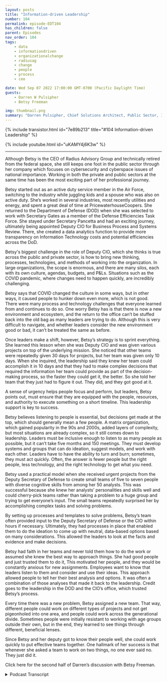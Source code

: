 ```yaml
---
layout: posts
title: "Information-driven Leadership"
number: 104
permalink: episode-EDT104
has_children: false
parent: Episodes
nav_order: 104
tags:
    - data
    - informationdriven
    - organizationalchange
    - radiusag
    - change
    - people
    - process
    - ceo

date: Wed Sep 07 2022 17:00:00 GMT-0700 (Pacific Daylight Time)
guests:
    - Darren W Pulsipher
    - Betsy Freeman

img: thumbnail.png
summary: "Darren Pulsipher, Chief Solutions Architect, Public Sector, Intel talks with Betsy Freeman, CEO of Radius Advisory Group, about her experience as an information-driven leader in the public and private sectors. Part one of two."
---
```


{% include transistor.html id="7e89b213" title="#104 Information-driven Leadership" %}

{% include youtube.html id="uKAMY4j6K3w" %}

---

Although Betsy is the CEO of Radius Advisory Group and technically retired from the federal space, she still keeps one foot in the public sector through her company which focuses on cybersecurity and cyberspace issues of national importance. Working in both the private and public sectors at the same time has been the most exciting part of her professional journey.

Betsy started out as an active duty service member in the Air Force, switching to the industry while juggling kids and a spouse who was also on active duty. She’s worked in several industries, most recently utilities and energy, and spent a great deal of time at PricewaterhouseCoopers. She returned to the Department of Defense (DOD) when she was selected to work with Secretary Gates as a member of the Defense Efficiencies Task Force.  She stayed under Secretary Pancetta and had an exciting journey, ultimately being appointed Deputy CIO for Business Process and Systems Review. There, she created a data analytics function to provide more transparency on Information Technology costs and potential efficiencies across the DoD.

Betsy's biggest challenge in the role of Deputy CIO, which she thinks is true across the public and private sector, is how to bring new thinking, processes, technologies, and methods of working into the organization. In large organizations, the scope is enormous, and there are many silos, each with its own culture, agendas, budgets, and P&Ls. Situations such as the COVID pandemic, where changes need to happen quickly, are incredibly challenging.

Betsy says that COVID changed the culture in some ways, but in other ways, it caused people to hunker down even more, which is not good. There were many process and technology challenges that everyone learned from and continues to do so. One worry Betsy has is that there is now a new environment and ecosystem, and the return to the office can’t be stuffed back into the old bag as many leaders are trying to do. Although this is very difficult to navigate, and whether leaders consider the new environment good or bad, it can’t be treated the same as before.

Once leaders make a shift, however, Betsy’s strategy is to sprint everything. She learned this lesson when she was Deputy CIO and was given various projects on top of the underlying mission. She noticed that other teams were repeatedly given 30 days for projects, but her team was given only 10 days. When she inquired, the leadership said they knew her team could accomplish it in 10 days and that they had to make complex decisions that required the information her team could provide as part of the decision-making process, so the faster they could get it, the better. So she told her team that they just had to figure it out. They did, and they got good at it.

A sense of urgency helps people focus and perform, but leaders, Betsy points out, must ensure that they are equipped with the people, resources, and authority to execute something on a short timeline. This leadership support is key to success.

Betsy believes listening to people is essential, but decisions get made at the top, which should generally mean a few people. A matrix organization, which gained popularity in the 90s and 2000s, added layers of complexity, but most situations are already complex, so it still comes down to leadership. Leaders must be inclusive enough to listen to as many people as possible, but it can’t take five months and 150 meetings. They must develop systems and groups that can do ideation, suggest models, and work with each other. Leaders have to have the ability to turn and burn; sometimes, they must act quickly. Often, the answer is fewer people but the right people, less technology, and the right technology to get what you need.

Betsy used a practical model when she received urgent projects from the Deputy Secretary of Defense to create small teams of five to seven people with diverse cognitive skills from among her 50 analysts. This was successful because she knew her analysts’ personalities and skills well and could cherry-pick teams rather than taking a problem to a huge group and trying to get everyone’s input. The small teams repeatedly surprised her by accomplishing complex tasks and solving problems.

By setting up processes and templates to solve problems, Betsy’s team often provided input to the Deputy Secretary of Defense or the CIO within hours if necessary. Ultimately, they had processes in place that enabled them to do the ideation to come up with neutral, data-based options based on many considerations. This allowed the leaders to look at the facts and evidence and make decisions.

Betsy had faith in her teams and never told them how to do the work or assumed she knew the best way to approach things. She had good people and just trusted them to do it, This motivated her people, and they would be constantly anxious for new assignments. Employees want to know that leaders listen to them and consider and use their ideas. This approach allowed people to tell her their best analysis and options. It was often a combination of those analyses that made it back to the leadership. Credit goes to the leadership in the DOD and the CIO’s office, which trusted Betsy’s process.

Every time there was a new problem, Betsy assigned a new team. That way, different people could work on different types of projects and not get pigeonholed into one area, and people could work across the generational divide. Sometimes people were initially resistant to working with age groups outside their own, but in the end, they learned to see things through different, beneficial lenses.

Since Betsy and her deputy got to know their people well, she could work quickly to put effective teams together. One hallmark of her success is that whenever she asked a team to work on two things, no one ever said no. They just did it.

Click here for the second half of Darren’s discussion with Betsy Freeman. 



<details>
<summary> Podcast Transcript </summary>

<p>﻿1</p>
<p>Hello, thisis Darren Pulsipher, chief solutionarchitect of public sector at Intel.</p>
<p>And welcome to Embracing</p>
<p>Digital Transformation,where we investigate effective change,leveraging people, processand technology.</p>
<p>On todaysepisode, Information driven leadershipwith Betsy Freeman, CEO of Radius</p>
<p>Advisory Group.</p>
<p>Betsy, welcome to the show.</p>
<p>Thank you, Darren So great to be here.</p>
<p>I appreciate the invitation.</p>
<p>So, Betsy</p>
<p>Freeman, you live up in Michigan now,but this is where you retired,but you're not retired because I thinkyou love you love this industry so much.</p>
<p>I do.</p>
<p>So I love thethe whole idea of problem solution.</p>
<p>And I think we have plenty of problemsthat I'm I'm hopingthat I can contributeto some solutions here along the way.</p>
<p>So let's talk a little bit about youryour career and your background,because when I say you're retired,you're really not retired.</p>
<p>You just retiredfrom working for the government.</p>
<p>That's right.</p>
<p>I retired from the federal space,although byproxy, I think I sometimes still workthere.</p>
<p>I'm a little bit of an odd duck.</p>
<p>Most people take the the route of,you know, either public or private sector.</p>
<p>But I kind of found a challengein saying that, you know what?</p>
<p>Let's just see if you could do both.</p>
<p>And people kind of warned me against that.</p>
<p>But I have to say, it'sbeen the most exciting part of my myprofessional journey.</p>
<p>I started out as an active duty servicemember in the United States Air Force.</p>
<p>I love the departmentand resigned my commissionbecause I had too many childrenand a spousegoing in too many different directionsand somebody had to not be in.</p>
<p>My spouse and I were both on active duty,so mom jumped out.</p>
<p>I was fortunate to to land in big industryand spent a great deal of timeat Pricewaterhouse, then Pricewaterhouse</p>
<p>Coopers through its merger,working in a number of industries.</p>
<p>But the last industry I worked inwas the utility and energy industry,and then did what I really wanted to dois to go back to the DOD.</p>
<p>And I was very fortunateto have been selected to go back to workin the DOJ with</p>
<p>Secretary Gates when he was runningas a efficiencies task forceand stayed on Under Secretary Panettaas he dida lot more work for the departmentwhen he became secretary.</p>
<p>Then I had an interesting journeyto the DOD CIOand stayedthere and was appointed as a deputy CIOand then made kind of full circlecoming back out of thereand have now founded my own consultancyin the last place you would expect.</p>
<p>And that's how in Michigan,on the wonderful Lake Michigan shoreout of the Washingtonlimelight and busyness andand much to my great contentment.</p>
<p>Well and you guys hosted Intel thererecently.</p>
<p>I got to go to Holland, Michigan.</p>
<p>It's a wonderful, whole wonderful place.</p>
<p>Beautiful.</p>
<p>So I appreciatedthat I got to see a part of Michigan</p>
<p>I've never seen before.</p>
<p>As did we.</p>
<p>It was a it was a privilege to have.</p>
<p>Have you all here.</p>
<p>All right.</p>
<p>So you've you've been at thatyou've been at the high ranksof public sector information technologyas a see as a deputy CEO.</p>
<p>And tell me, what were the biggestchallenges that you guys ran into?</p>
<p>Well, there's the list of challengesprobably you get.</p>
<p>You have to have a couple of rollsof toilet paper to write them all out.</p>
<p>But what I would sayin my in my particular rolethere and the DOD CIOand I think this is true acrosspublic sector as well as private sector,the biggest challenge is always to look athow do you bring new thinking,new processes, new technologies,new methods of working kind of overnight,if you will, right into organizationsthat are big.</p>
<p>They have enormous scope.</p>
<p>They have a lot of silos.</p>
<p>Everybody has their own PNLor their own budget.</p>
<p>There's all sorts of agendas,professional and private, acrossall of those things.</p>
<p>And how do you actuallyhow do you actually helpto institute changein those kinds of environments?</p>
<p>We actually got a little an interestingkind of sunglasses onthat this last couple of yearsbecause of COVID.</p>
<p>And I've always beenone of those kind of disruptor peoplethat has said,you know, the best innovationactually always occursin the greatest when we're underthe greatest level of distress.</p>
<p>And I think we've seen that.</p>
<p>And I think that, you know, fromfrom a DOD perspective, you know,probably one of the largest organizationsor the largest organizationfrom a business process, admissionsstance in the world.</p>
<p>That is absolutely true.</p>
<p>It's it's just a hard thingto try to get across all thatand then to deal with the culture,which, again,is similar to any other organization.</p>
<p>Every organization has their own cultureand their own way of doing things.</p>
<p>And so trying to change thatat the drop of a hat,which was one of my tasksas I went into my deputy CIO role there,because there was a very specific missionelement that they createdand they wanted executedlike and start over night.</p>
<p>And there was no rules, no boundariesand alsono advocacy from anybody seniorexcept the most senior peopleand actually how to get that done soit's introduced to is tough.</p>
<p>Yeah you you brought up cultureas being probably one of the toughestthings to overcome do you feeland you can say this from the outsidebecause you were on the outsideduring COVID did you see that</p>
<p>COVID changed the culture at allin in these big organizationslike the DOD?</p>
<p>I think it did in some waysand in other waysit made people hunker down even more.</p>
<p>And that's bad interest.</p>
<p>I think we were challenged allby going to work overnight someplace else.</p>
<p>Right.</p>
<p>And thatbrought up all the the various technologychallenges.</p>
<p>It brings up a lot of process challenge.</p>
<p>Right.</p>
<p>And I think we learned a lotif we were smartand I think we did across the board,both in DOD andand in other big federal agenciesand and in the commercial sector as well,</p>
<p>I think we learned and are still learninglessons right from what that looks like.</p>
<p>But what worries me is the talkof every place,you know, how are we headingback into the office and how are we?</p>
<p>So it's like all this new environmentthat we this ecosystemthat we got shoved into.</p>
<p>And I think, you know, good or bad,you can make that judgment.</p>
<p>But because you're now thereand you've taken the step,why would you try to stuffthat back into the old bag?</p>
<p>And I think companies and the DOD insome ways is still trying to do that.</p>
<p>Right.</p>
<p>And I saythat with great respectto leaders in every organization,because this is not an easy thingto be able to navigate.</p>
<p>But once you make a shift,one of the things</p>
<p>I've always said to people and they alwayslook at me and go, Now it doesn't matterwhere you are, I say, sprint everything.</p>
<p>And it's, it's why spreads everything.</p>
<p>Betsy That just you just get too tiredand you this and you that now.</p>
<p>Okay, so now I'm going to divertand just a really quick story.</p>
<p>If I if I may,</p>
<p>I learned the lesson of Sprinteverything when I was a deputy CIO,we had various projectsthat we were given on top of the missionwe were supposed to execute.</p>
<p>And every time we would go into these bigmeetings, everyone would get their pieceof the of the of the projectsthat they were supposed to be working on.</p>
<p>And they would all get 30 daysand then they would turn to my teamand they would say,</p>
<p>That's it, we're giving this piece to youand you get ten days.</p>
<p>Well, I kind of got irritated with that.</p>
<p>I was like, why does everybody elseget 30 days and I get ten days right?</p>
<p>So after about the second or third timethat happened, I went to the leadershipand said, you know, with great respect,let me ask a question about why it is</p>
<p>I only get ten days.</p>
<p>And they said, well, in reality,because we knowyou can pull your team togetherand actually accomplish it in ten days.</p>
<p>But the bigger reason is, is that we haveto make some very complex decisionsand that information is partof a bigger decision making process.</p>
<p>And the faster we can have it, the betterwe feel like we can makethe timeliness of those decisions,and there's a big impact on those things.</p>
<p>And so I learned the lessonthen when I went backand said to my team, Hey, we got ten days,we got to do this.</p>
<p>And they looked at meand said, You know, you're joking, right?</p>
<p>And I said, No. And they said,</p>
<p>How are we going to do this?</p>
<p>And I said, I don't know,but you know what?</p>
<p>Let's figure it out.</p>
<p>And we did.</p>
<p>And once we figured it out,a lot of different times overand over and over, because our deadlinewas always ten days, guess what?</p>
<p>We got really good at itand we could do it in ten days.</p>
<p>We could even do itbetter than people that had 30 daysbecause we didn't screw around, becausewe got rid of all the extraneous thingsthat we didn't need to help senior leadersmake those decisions.</p>
<p>So, so, so. This is numeracy.</p>
<p>I want to tap into this a little bit.</p>
<p>Okay.</p>
<p>So I, I saw this same sort of thingduring COVID when I talked to other CIOs,you didn't have,</p>
<p>Oh, I need five months to go analyzethis problem.</p>
<p>No, because no one can work.</p>
<p>Yeah, exactly. Right.</p>
<p>It needs to be done now.</p>
<p>So that that sense of urgency.</p>
<p>Do you feel like that sense of urgencyreally helps people focusand helps get rid of thethe chaff for no better word, right?</p>
<p>All the extraneous stuffthat doesn't really provide any value.</p>
<p>Well, I think that'swhere the real challenge lies.</p>
<p>I think people generallywill have a sense of urgencyif you tell them they only have a shortdeadline to do things.</p>
<p>But, you know, as a leader,you have to ensure thatwhen you're asking people to do that,that they're equipped with the peopleand the resources and the authorityto go and execute somethingon a shortened timeline like that.</p>
<p>And if they have it,which as a deputy CIO,</p>
<p>I was given great support in that regard.</p>
<p>If they have it, then, you know,it's like ripping the Band-Aid off.</p>
<p>You just you go and you do it.</p>
<p>And once you do it, you can you can helpto kind of institutionalize it.</p>
<p>But unless you have a leadershipthat's going to support that,</p>
<p>I think it's really hard to get to that.</p>
<p>I think there could be a sense of urgency,but people just say,</p>
<p>How are we supposed to do that?</p>
<p>You got to have somebodythat's going to lead the chargeand come backand not just say, Hey, go figure it out.</p>
<p>But, you know, you walk backand you actually sit down with the teamand you say, okay, and you hear all thatgood points and you do it together.</p>
<p>And and I think that's a hard thingto do in this environment,but I think it's a necessary thingto do.</p>
<p>You think that I know there was a big pushin the nineties and 2000 still likeeverything's matrixed, right?</p>
<p>Everything's Matrixed.</p>
<p>And do you think that has causedsome of the quagmire that we're inwhere things are slowed downbecause there are so manypeople that have to have a voiceor that have to help make a decision.</p>
<p>Well, in the end, I think it's importantto listen to people.</p>
<p>But let's face it, decisionmaking gets made at the top.</p>
<p>And that should that should generally meanthat it's a few people.</p>
<p>I'm having a matrix organization.</p>
<p>It may have added layers of complexity,but most of the situations we're talkingabout were so complex already that itprobably doesn't make any differencein the end, you know, and I'm going tothis is going to be a common theme.</p>
<p>I think what we're talking about todayis it really doescome back to the leadership.</p>
<p>You have to be inclusive enoughto listen to everyone.</p>
<p>Right.</p>
<p>But that can't take five monthsand 150 meetings.</p>
<p>Right? It can't.</p>
<p>You have toyou have to come up with ways to systems,automated systems and groupsthat can do ideationand come up together and suggest modelsand work with each other,not just talk about being collaborative,but actually doing it together.</p>
<p>Right.</p>
<p>Which is kind of what we invited you hereto work with us when you came to Olin.</p>
<p>And what we were trying to do withthe interviewwas to kind oflet you inside of our processes, right?</p>
<p>So you could see how we do this stuff.</p>
<p>But I think that's the that's the key.</p>
<p>You have to be able toto have that ability and be able to turnand kind of turn a burden, if you will,with all of the situations that come up.</p>
<p>And you can't take forever.</p>
<p>I think people have good intentions,but unless the leadershipand ables them to actbecause they have the tools and the peopleand the automation and it's notlots of people, it's the right people.</p>
<p>It's probably less peoplebut the right people, right?</p>
<p>Less technology, but the right technologyto try to help them get to what you need.</p>
<p>Gotcha.</p>
<p>Okay. I love how I love how this is going.</p>
<p>And you as the leader,you kind of said where doing this.</p>
<p>So it wasn't like, what do you guys think?</p>
<p>You think we can do this?</p>
<p>Yeah. Wow.</p>
<p>It's pretty easywhen the CIO is getting directiondirectly from the DEP, SecDefand the secretaryand when he comes and says,</p>
<p>Hey, Betsy, we're going to do this.</p>
<p>And I go, What? We're going to do what?</p>
<p>And he goes, We're going to do this right.</p>
<p>And the secretary wants to know that we'regoing out, we're going to get it done.</p>
<p>And the answer can only be absolutely,we will get it done.</p>
<p>And then when you figure out how to do it.</p>
<p>So how do youhow do you motivate your team?</p>
<p>Because obviously, the firsttime this happened to you,it must have been your team.</p>
<p>You already said it.</p>
<p>Your team was like Betsy. No. Yeah, no.</p>
<p>So that a lot of pushback there.</p>
<p>I learned a lot of lessons inside that.</p>
<p>I had a very large team,then I had about 50 analysts and</p>
<p>I had just begun to kind of learnthe skill sets of each of those analystsand to learn them as people.</p>
<p>By my a few months out from that,</p>
<p>I knew their dog's name, their kid'sname, their wife's name,what they ate at lunch.</p>
<p>And I also knew all the skillsets, the primary and the secondaryand the tertiary skill setsthat they actually had.</p>
<p>And what I determinedwas, is taken that in taking a probleminto a big group of peopleand getting everybody to give metheir opinion on how it should work,</p>
<p>I was actually very uselessand itwasn't that their input was useless.</p>
<p>It was that you couldn'tdo anything with that.</p>
<p>I had to make a decision. We had to go.</p>
<p>So what we ended up doingis we kind of created an interesting modelwhere because we knew what skill setspeople had,we took the problemand if you will, kind of set itin the middle of the room and said, Hey,we're going to cherry pick.</p>
<p>And my average was seven people.</p>
<p>I tried to keep it to fiveand we would pick the peoplewith the skill sets and with kind of the,the, the, the cognitive skills.</p>
<p>Yeah.</p>
<p>The cognitive diversity to be ableto sit at the table and figure it out.</p>
<p>And if they needed somebody else,like if they needed a data scientist,you know, in those days</p>
<p>I could call Intel,</p>
<p>I could, I could get a few minutesof a data scientist time.</p>
<p>I had a data scientist on staff that</p>
<p>I could have 0.3 of his time every month.</p>
<p>So what we did was we we fit the skillsand the abilities of the team to the task.</p>
<p>And we said, solve the problem.</p>
<p>And much to my surprise, repeatedly,they blew it out of the water.</p>
<p>Sometimeswe would get questionsthat, you know, we would get,hey, can we have this in an hourfrom the office?</p>
<p>We very quickly got to a pointwhere it wasn't shocking all right.</p>
<p>For us, it was like, okay,who do we need to solve the problem?</p>
<p>How fast can we do it?</p>
<p>And we had set up templates and thingsfor ourselves to be able to provide aninput back tothe set upfor considerationand the CIO for consideration.</p>
<p>And we had some fun with that.</p>
<p>But at the end of the day,we had a process in placethat allowed us to do thatideation to come up with options,because that's what we did.</p>
<p>We took a neutral stance.</p>
<p>We didn't say, you know, Mr.</p>
<p>Dubcek, that for Mr.</p>
<p>CIO, this what you need to go do.</p>
<p>We said here are the optionsthat you have based on the datathat we know, theyou know, the level of accuracythat we believe that that data representsthe budgets, you know,scenarios, the political scenarios,the support we have from ourboard ofdirectors,all 435 of them over on the Hill.</p>
<p>So you chipin all of those considerations, right?</p>
<p>The timeline that you have,the impact of the soldiers and sailorsand their families and all those things,and and we give options.</p>
<p>And so and so we stayed outof the decision making.</p>
<p>And so we could just lay out factsand evidence.</p>
<p>But but in essence, you</p>
<p>I love what you said herebecause you didn't tell your teamhow to do the work.</p>
<p>Oh, no, no.</p>
<p>Which is very empowering, Betsy,because a lot of managers come in and say,okay, we need to get this done.</p>
<p>This is how we're going to do it.</p>
<p>Instead you said this is the teamthat's going to get thisdone, do it, and they figured it out.</p>
<p>Yeah, that's pretty empowering.</p>
<p>They I had a lot of faith in them andthey like that a lot.</p>
<p>I think it was very motivatingbecause they would alwaysbe looking for new assignmentsand what could they do next.</p>
<p>And people argue a lotthat about being able to be on the teamand while we had a large group of analyststhere,we because of the nature of the problemsthat we were given, you know,they were all sorts of disciplinesand all sorts of requirements.</p>
<p>So we ended up usingall the members of the team.</p>
<p>We might have six or seven teams going outat a single time on different problems.</p>
<p>Right. And 5 to 7 peopleprobably on each team.</p>
<p>Some we could use less, somewe needed a few more.</p>
<p>But it justit kind of emerged in a way where</p>
<p>I've never as a leader of any team,assumed that I knewthe best way to approach things.</p>
<p>I just I've never done that.</p>
<p>I may have my ideas right,but 99% of the time,these teams of peopleand I'm I'm really fortunate in thatyou can only say this when you actuallysurround yourself with really good people.</p>
<p>And I had many of them then. Right.</p>
<p>And these were all differentcontracts.</p>
<p>So they were all contractorsfrom industry, all different companies.</p>
<p>And so yeah, so we, we,we were fortunateto have really good people.</p>
<p>And in that regard, you know,people wanted to be on projects.</p>
<p>They were anxious to have an opportunityto give ideas.</p>
<p>I think employeesand I think you see this today,</p>
<p>I think it's why the great resignationthing still keeps going.</p>
<p>People that are employees want to knowthat leaders are listening to them.</p>
<p>Right.</p>
<p>And that they're actually takingin their ideas and considering themand that's what thisthat's what this approach did.</p>
<p>It allowed people to tell you,you know, with their best analysis,what options were and oftentimesit was a combination of those analysisthat we put together to give actualoptions right back to the leadership.</p>
<p>But the fact that we could do that quicklyand we got rid of all the junkbetween the members of the teamand with the culture that waskind of surrounding us in the department.</p>
<p>We were in our own little environment,right where we were allowed to do that.</p>
<p>And that's a credit to to the leadershipof the department in the CIO's office,the CIO and the principal deputy CIO,because they recognize thatif they let us go,we could turn this stuff and come upwith optionsthat other people weren't arriving at.</p>
<p>And so it was.</p>
<p>How oftenhow often would you use the same groupof people over and over again?</p>
<p>Was it everything there?</p>
<p>Got something new?</p>
<p>I, I,</p>
<p>I had the opportunity to form a new team.</p>
<p>So I did every singletime we had a new problem.</p>
<p>And that waythat the reason I did that was twofold.</p>
<p>One, it gave an opportunityfor four different people to work ondifferent kinds of work because I thinkas a consultant or an analyst,if you get too beholden to one area,you kind of get myopic.</p>
<p>I believe I'm a strong believerin a multidisciplinary approachand just about everythingthat we do, right?</p>
<p>Because you don't know what you don't knowbecause you don't see itfrom the other guy's shoesbecause you never been in them.</p>
<p>So the only way you'll learnthat is to is to get people.</p>
<p>And so you would and so we would justinstantly form new teams, right?</p>
<p>It was a very quick process.</p>
<p>The other thing that I found there,and this stemmed from an initial problem</p>
<p>I had, was that I had very youngconsultants.</p>
<p>I had some,you know, mid-career consultantsand I had some more mature consultants.</p>
<p>Right.</p>
<p>And as you know,there's a kind of a generational dividekind of across all of thatwhen you look at the reality of it.</p>
<p>So we would mix young and old togetherand mid-tier toand sometimes people wouldn't like that.</p>
<p>And they'd come and they'd say something.</p>
<p>And then by the end of the timethey were done with the project.</p>
<p>It was all about, Doyou know how much I learned from this guy?</p>
<p>And sometimes that was people like mewith gray hairsaying, okay,</p>
<p>I was really irritated when you did thisand you made this young personcome and do this, this,but they really taught me a lotabout how to look at this technologythrough this lens. Right.</p>
<p>And the younger people werein the same boat where they said, hey,we were thinking we're getting stuckwith the old guys. Right. But in the end,to have the benefit of knowingwhy policies and procedureswere established the way they wereand having the history of it,that gave you the contextof what you needed to understandto be able to change it in the right way,right, and update itwithout totally just dismantlingthe whole thing,which is oftentimes what you end up doing.</p>
<p>And so, yeah, so there was,there was a good reason for that.</p>
<p>But we,we got to know our people very well.</p>
<p>It was me and a deputyand we could just very quickly say,you know, pull this person,this person, this person and go.</p>
<p>And if they were working on somethingelse,we'd say, Hey, can you work on two things?</p>
<p>And I don't think I ever had anybody say,</p>
<p>No, I can't work on two things.</p>
<p>They just they just did it.</p>
<p>I don't know how they did it,but they did it.</p>
<p>That's that's pretty incredible.</p>
<p>So, Betsy, this this sounds incrediblebecause of your leadership skills.</p>
<p>Obviously, we are are very fine tunednow that you've gone through this process.</p>
<p>Join mefor the second half of this interviewwith Betsy Freeman on my next episode.</p>
<p>Thank you for listeningto Embracing Digital Transformation today.</p>
<p>If you enjoyed our podcast,give it five stars on your favoritepodcasting site or YouTube channel.</p>
<p>You can find out more informationabout embracing digital transformationand embracing digital dot org until nexttime, go out and do something wonderful.</p>

</details>
